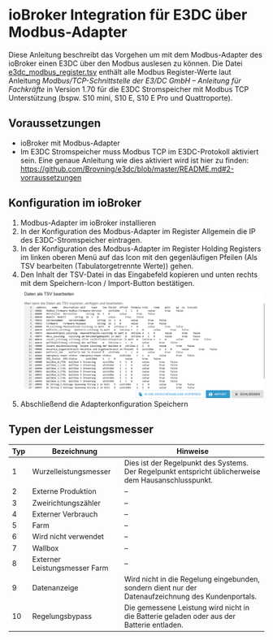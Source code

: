 # ioBroker Integration für E3DC über Modbus-Adapter
Diese Anleitung beschreibt das Vorgehen um mit dem Modbus-Adapter des ioBroker einen E3DC über den Modbus auslesen zu können.
Die Datei [e3dc_modbus_register.tsv](./e3dc_modbus_register.tsv) enthält alle Modbus Register-Werte laut Anleitung *Modbus/TCP-Schnittstelle der E3/DC GmbH – Anleitung für Fachkräfte* in Version 1.70 für die E3DC Stromspeicher mit Modbus TCP Unterstützung (bspw. S10 mini, S10 E, S10 E Pro und Quattroporte). 

## Voraussetzungen
* ioBroker mit Modbus-Adapter
* Im E3DC Stromspeicher muss Modbus TCP im E3DC-Protokoll aktiviert sein.
Eine genaue Anleitung wie dies aktiviert wird ist hier zu finden: https://github.com/Brovning/e3dc/blob/master/README.md#2-vorraussetzungen

## Konfiguration im ioBroker
1. Modbus-Adapter im ioBroker installieren
2. In der Konfiguration des Modbus-Adapter im Register Allgemein die IP des E3DC-Stromspeicher eintragen.
3. In der Konfiguration des Modbus-Adapter im Register Holding Registers im linken oberen Menü auf das Icon mit den gegenläufigen Pfeilen (Als TSV bearbeiten (Tabulatorgetrennte Werte)) gehen.
4. Den Inhalt der TSV-Datei in das Eingabefeld kopieren und unten rechts mit dem Speichern-Icon / Import-Button bestätigen.
![Menü Import aus TSV in der modbus-Adapterkonfiguration im ioBroker](./ioBroker_modbus-adapter_import-tsv.png?raw=true "ioBroker > Instanzen > modbus-Adapter > Konfiguration > Holding Registers > Daten als TSV bearbeiten")
5. Abschließend die Adapterkonfiguration Speichern

## Typen der Leistungsmesser
|Typ|Bezeichnung|Hinweise|
|--- | --- | --- |
|1|Wurzelleistungsmesser| Dies ist der Regelpunkt des Systems. Der Regelpunkt entspricht üblicherweise dem Hausanschlusspunkt.|
|2|Externe Produktion|–|
|3|Zweirichtungszähler|–|
|4|Externer Verbrauch|–|
|5|Farm|–|
|6|Wird nicht verwendet|–|
|7|Wallbox|–|
|8|Externer Leistungsmesser Farm|–|
|9|Datenanzeige|Wird nicht in die Regelung eingebunden, sondern dient nur der Datenaufzeichnung des Kundenportals.|
|10|Regelungsbypass|Die gemessene Leistung wird nicht in die Batterie geladen oder aus der Batterie entladen. |
